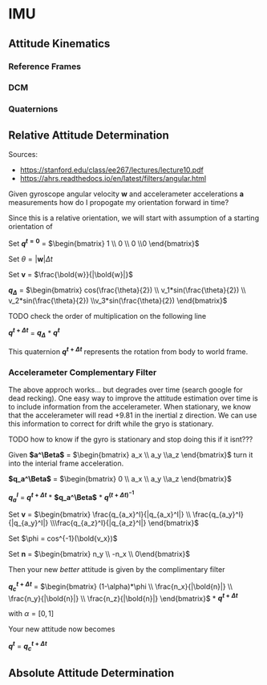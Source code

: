 # IMU

## Attitude Kinematics

### Reference Frames

### DCM

### Quaternions

## Relative Attitude Determination

Sources: 
- https://stanford.edu/class/ee267/lectures/lecture10.pdf 
- https://ahrs.readthedocs.io/en/latest/filters/angular.html

Given gyroscope angular velocity **w** and accelerameter accelerations **a** measurements how do I propogate my orientation forward in time?

Since this is a relative orientation, we will start with assumption of a starting orientation of 

Set **$q^{t=0}$** = $\begin{bmatrix} 1 \\ 0 \\ 0 \\0 \end{bmatrix}$

Set $\theta = |$**w**|$\Delta t$ 

Set **v** = $\frac{\bold{w}}{|\bold{w}|}$

**$q_\Delta$** = $\begin{bmatrix} cos(\frac{\theta}{2}) \\ v_1*sin(\frac{\theta}{2}) \\ v_2*sin(\frac{\theta}{2}) \\v_3*sin(\frac{\theta}{2}) \end{bmatrix}$


TODO check the order of multiplication on the following line 

**$q^{t + \Delta t}$** = **$q_\Delta$** * **$q^{t}$**

This quaternion **$q^{t + \Delta t}$** represents the rotation from body to world frame.

### Accelerameter Complementary Filter

The above approch works... but degrades over time (search google for dead recking). One easy way to improve the attitude estimation over time is to include information from the accelerameter. When stationary, we know that the accelerameter will read +9.81 in the inertial z direction. We can use this information to correct for drift while the gryo is stationary.

TODO how to know if the gyro is stationary and stop doing this if it isnt???

Given **$a^\Beta$** = $\begin{bmatrix} a_x \\ a_y \\a_z \end{bmatrix}$ turn it into the interial frame acceleration.

**$q_a^\Beta$** = $\begin{bmatrix} 0 \\ a_x \\ a_y \\a_z \end{bmatrix}$

**$q_a^I$** = **$q^{t + \Delta t}$** * **$q_a^\Beta$** * **$q^{(t + \Delta t)^{-1}}$**

Set **v** = $\begin{bmatrix} \frac{q_{a_x}^I}{|q_{a_x}^I|} \\ \frac{q_{a_y}^I}{|q_{a_y}^I|} \\\frac{q_{a_z}^I}{|q_{a_z}^I|} \end{bmatrix}$

Set $\phi = cos^{-1}(\bold{v_x})$

Set **n** = $\begin{bmatrix} n_y \\ -n_x \\ 0\end{bmatrix}$

Then your new *better* attitude is given by the complimentary filter

**$q^{t + \Delta t}_c$** = $\begin{bmatrix} (1-\alpha)*\phi \\ \frac{n_x}{|\bold{n}|} \\ \frac{n_y}{|\bold{n}|} \\ \frac{n_z}{|\bold{n}|} \end{bmatrix}$ * **$q^{t + \Delta t}$**

with $\alpha = [0, 1]$

Your new attitude now becomes 

**$q^{t}$** = **$q^{t + \Delta t}_c$**


## Absolute Attitude Determination

